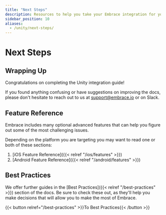 ```yaml
---
title: "Next Steps"
description: Resources to help you take your Embrace integration for your Unity application to the next level
sidebar_position: 10
aliases:
  - /unity/next-steps/
---
```


# Next Steps

## Wrapping Up

Congratulations on completing the Unity integration guide!

If you found anything confusing or have suggestions on improving the docs,
please don't hesitate to reach out to us at <support@embrace.io> or on Slack.

## Feature Reference

Embrace includes many optional advanced features that can help you figure out some of 
the most challenging issues. 

Depending on the platform you are targeting you may want to read one or both of these sections:

1. [iOS Feature Reference]({{< relref "/ios/features" >}})
1. [Android Feature Reference]({{< relref "/android/features" >}})

## Best Practices

We offer further guides in the [Best Practices]({{< relref "/best-practices" >}}) section of the docs.
Be sure to check these out, as they'll help you make decisions that will allow you to make the most of Embrace.

{{< button relref="/best-practices" >}}To Best Practices{{< /button >}}
